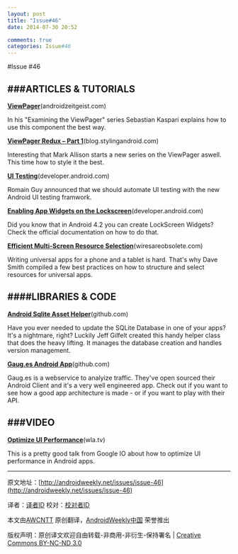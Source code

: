 ```yaml
---
layout: post
title: "Issue#46"
date: 2014-07-30 20:52

comments: true
categories: Issue#46
---
```


#Issue #46

###ARTICLES & TUTORIALS
---

[**ViewPager**](http://www.androidzeitgeist.com/p/viewpager.html)(androidzeitgeist.com)

In his "Examining the ViewPager" series Sebastian Kaspari explains how to use this component the best way.

 
[**ViewPager Redux – Part 1**](http://blog.stylingandroid.com/archives/1357)(blog.stylingandroid.com)

Interesting that Mark Allison starts a new series on the ViewPager aswell. This time how to style it the best.

[**UI Testing**](http://developer.android.com/tools/testing/testing_ui.html)(developer.android.com)

Romain Guy announced that we should automate UI testing with the new Android UI testing framwork.

[**Enabling App Widgets on the Lockscreen**](http://developer.android.com/guide/topics/appwidgets/index.html#lockscreen)(developer.android.com)

Did you know that in Android 4.2 you can create LockScreen Widgets? Check the official documentation on how to do that.

[**Efficient Multi-Screen Resource Selection**](http://wiresareobsolete.com/wordpress/2012/11/multi-screen-resource-selection/)(wiresareobsolete.com)

Writing universal apps for a phone and a tablet is hard. That's why Dave Smith compiled a few best practices on how to structure and select resources for universal apps.


####LIBRARIES & CODE
---

[**Android Sqlite Asset Helper**](https://github.com/jgilfelt/android-sqlite-asset-helper)(github.com)

Have you ever needed to update the SQLite Database in one of your apps? It's a nightmare, right? Luckily Jeff Gilfelt created this handy helper class that does the heavy lifting. It manages the database creation and handles version management.

[**Gaug.es Android App**](https://github.com/github/gauges-android#readme)(github.com)

Gaug.es is a webservice to analyize traffic. They've open sourced their Android Client and it's a very well engineered app. Check out if you want to see how a good app architecture is made - or if you want to play with their API.
 
###VIDEO
---

[**Optimize UI Performance**](http://wla.tv/bTJY)(wla.tv)

This is a pretty good talk from Google IO about how to optimize UI performance in Android apps.

---


原文地址：[http://androidweekly.net/issues/issue-46](http://androidweekly.net/issues/issue-46)

译者：[译者ID](https://github.com/译者ID) 校对：[校对者ID](https://github.com/校对者ID)

本文由[AWCNTT](https://github.com/AWCNTT) 原创翻译，[AndroidWeekly中国](http://www.androidweekly.cn/) 荣誉推出

版权声明：原创译文欢迎自由转载-非商用-非衍生-保持署名 | [Creative Commons BY-NC-ND 3.0](http://creativecommons.org/licenses/by-nc-nd/3.0/deed.zh)